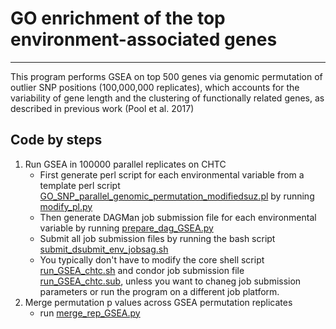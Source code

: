 # GO enrichment of the top environment-associated genes

----
This program performs GSEA on top 500 genes via genomic permutation of outlier SNP positions (100,000,000 replicates), which accounts for the variability of gene length and the clustering of functionally related genes, as described in previous work (Pool et al. 2017)

## Code by steps
1. Run GSEA in 100000 parallel replicates on CHTC
    * First generate perl script for each environmental variable from a template perl script [GO_SNP_parallel_genomic_permutation_modifiedsuz.pl](code/GO_SNP_parallel_genomic_permutation_modifiedsuz.pl) by running [modify_pl.py](code/modify_pl.py)
    * Then generate DAGMan job submission file for each environmental variable by running [prepare_dag_GSEA.py](code/prepare_dag_GSEA.py)
    * Submit all job submission files by running the bash script [submit_dsubmit_env_jobsag.sh](code/submit_env_jobs.sh)
    * You typically don't have to modify the core shell script [run_GSEA_chtc.sh](code/run_GSEA_chtc.sh) and condor job submission file [run_GSEA_chtc.sub](code/run_GSEA_chtc.sub), unless you want to chaneg job submission parameters or run the program on a different job platform.
2. Merge permutation p values across GSEA permutation replicates
    * run [merge_rep_GSEA.py](code/merge_rep_GSEA.py)